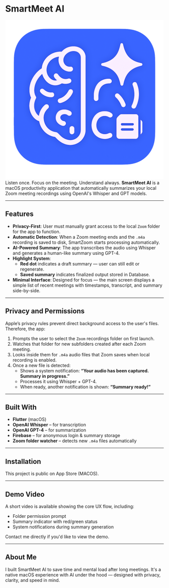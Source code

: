 # SmartMeet AI
![SmartZoom App Icon](appicon_1.png)
Listen once. Focus on the meeting. Understand always.
**SmartMeet AI** is a macOS productivity application that automatically summarizes your local Zoom meeting recordings using OpenAI's Whisper and GPT models.

---

## Features

- **Privacy-First**: User must manually grant access to the local `Zoom` folder for the app to function.
- **Automatic Detection**: When a Zoom meeting ends and the `.m4a` recording is saved to disk, SmartZoom starts processing automatically.
- **AI-Powered Summary**: The app transcribes the audio using Whisper and generates a human-like summary using GPT-4.
- **Highlight System**:
  - **Red dot** indicates a draft summary — user can still edit or regenerate.
  - **Saved summary** indicates finalized output stored in Database.
- **Minimal Interface**: Designed for focus — the main screen displays a simple list of recent meetings with timestamps, transcript, and summary side-by-side.

---

## Privacy and Permissions

Apple’s privacy rules prevent direct background access to the user's files. Therefore, the app:

1. Prompts the user to select the `Zoom` recordings folder on first launch.
2. Watches that folder for new subfolders created after each Zoom meeting.
3. Looks inside them for `.m4a` audio files that Zoom saves when local recording is enabled.
4. Once a new file is detected:
   - Shows a system notification: **“Your audio has been captured. Summary in progress.”**
   - Processes it using Whisper + GPT-4.
   - When ready, another notification is shown: **“Summary ready!”**

---

## Built With

- **Flutter** (macOS)
- **OpenAI Whisper** – for transcription
- **OpenAI GPT-4** – for summarization
- **Firebase** – for anonymous login & summary storage
- **Zoom folder watcher** – detects new `.m4a` files automatically

---

## Installation

This project is public on App Store (MACOS).

---

## Demo Video

A short video is available showing the core UX flow, including:
- Folder permission prompt
- Summary indicator with red/green status
- System notifications during summary generation

Contact me directly if you'd like to view the demo.

---

## About Me

I built SmartMeet AI to save time and mental load after long meetings. It's a native macOS experience with AI under the hood — designed with privacy, clarity, and speed in mind.

